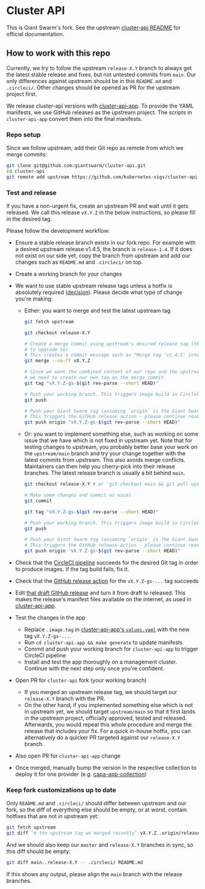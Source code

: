 # Cluster API

This is Giant Swarm's fork. See the upstream [cluster-api README](https://github.com/kubernetes-sigs/cluster-api/blob/main/README.md) for official documentation.

## How to work with this repo

Currently, we try to follow the upstream `release-X.Y` branch to always get the latest stable release and fixes, but not untested commits from `main`. Our only differences against upstream should be in this `README.md` and `.circleci/`. Other changes should be opened as PR for the upstream project first.

We release cluster-api versions with [cluster-api-app](https://github.com/giantswarm/cluster-api-app/). To provide the YAML manifests, we use GitHub releases as the upstream project. The scripts in `cluster-api-app` convert them into the final manifests.

### Repo setup

Since we follow upstream, add their Git repo as remote from which we merge commits:

```sh
git clone git@github.com:giantswarm/cluster-api.git
cd cluster-api
git remote add upstream https://github.com/kubernetes-sigs/cluster-api.git
```

### Test and release

If you have a non-urgent fix, create an upstream PR and wait until it gets released. We call this release `vX.Y.Z` in the below instructions, so please fill in the desired tag.

Please follow the development workflow:

- Ensure a stable release branch exists in our fork repo. For example with a desired upstream release v1.4.5, the branch is `release-1.4`. If it does not exist on our side yet, copy the branch from upstream and add our changes such as `README.md` and `.circleci/` on top.
- Create a working branch for your changes
- We want to use stable upstream release tags unless a hotfix is absolutely required ([decision](https://intranet.giantswarm.io/docs/product/pdr/010_fork_management/)). Please decide what type of change you're making:

  - Either: you want to merge and test the latest upstream tag

    ```sh
    git fetch upstream

    git checkout release-X.Y

    # Create a merge commit using upstream's desired release tag (the one we want
    # to upgrade to).
    # This creates a commit message such as "Merge tag 'v1.4.5' into release-1.4".
    git merge --no-ff vX.Y.Z

    # Since we want the combined content of our repo and the upstream Git tag,
    # we need to create our own tag on the merge commit
    git tag "vX.Y.Z-gs-$(git rev-parse --short HEAD)"

    # Push your working branch. This triggers image build in CircleCI
    git push

    # Push your Giant Swarm tag (assuming `origin` is the Giant Swarm fork).
    # This triggers the GitHub release action - please continue reading below!
    git push origin "vX.Y.Z-gs-$(git rev-parse --short HEAD)"
    ```

  - Or: you want to implement something else, such as working on some issue that we have which is not fixed in upstream yet. Note that for testing changes to upstream, you probably better base your work on the `upstream/main` branch and try your change together with the latest commits from upstream. This also avoids merge conflicts. Maintainers can then help you cherry-pick into their release branches. The latest release branch is usually a bit behind `main`.

    ```sh
    git checkout release-X.Y # or `git checkout main && git pull upstream main`, see hint above

    # Make some changes and commit as usual
    git commit

    git tag "vX.Y.Z-gs-$(git rev-parse --short HEAD)"

    # Push your working branch. This triggers image build in CircleCI
    git push

    # Push your Giant Swarm tag (assuming `origin` is the Giant Swarm fork).
    # This triggers the GitHub release action - please continue reading below!
    git push origin "vX.Y.Z-gs-$(git rev-parse --short HEAD)"
    ```

- Check that the [CircleCI pipeline](https://app.circleci.com/pipelines/github/giantswarm/cluster-api) succeeds for the desired Git tag in order to produce images. If the tag build fails, fix it.
- Check that the [GitHub release action](https://github.com/giantswarm/cluster-api/actions) for the `vX.Y.Z-gs-...` tag succeeds
- Edit [that draft GitHub release](https://github.com/giantswarm/cluster-api/releases) and turn it from draft to released. This makes the release's manifest files available on the internet, as used in [cluster-api-app](https://github.com/giantswarm/cluster-api-app).
- Test the changes in the app

  - Replace `.image.tag` in [cluster-api-app's `values.yaml`](https://github.com/giantswarm/cluster-api-app/blob/master/helm/cluster-api/values.yaml) with the new tag `vX.Y.Z-gs-...`.
  - Run `cd cluster-api-app && make generate` to update manifests
  - Commit and push your working branch for `cluster-api-app` to trigger CircleCI pipeline
  - Install and test the app thoroughly on a management cluster. Continue with the next step only once you're confident.
- Open PR for `cluster-api` fork (your working branch)

  - If you merged an upstream release tag, we should target our `release-X.Y` branch with the PR.
  - On the other hand, if you implemented something else which is not in upstream yet, we should target `upstream/main` so that it first lands in the upstream project, officially approved, tested and released. Afterwards, you would repeat this whole procedure and merge the release that includes your fix. For a quick in-house hotfix, you can alternatively do a quicker PR targeted against our `release-X.Y` branch.
- Also open PR for `cluster-api-app` change
- Once merged, manually bump the version in the respective collection to deploy it for one provider (e.g. [capa-app-collection](https://github.com/giantswarm/capa-app-collection/))

### Keep fork customizations up to date

Only `README.md` and `.circleci/` should differ between upstream and our fork, so the diff of everything else should be empty, or at worst, contain hotfixes that are not in upstream yet:

```sh
git fetch upstream
git diff `# the upstream tag we merged recently` vX.Y.Z..origin/release-X.Y `# our release branch` -- ':!.circleci/' ':!README.md'
```

And we should also keep our `master` and `release-X.Y` branches in sync, so this diff should be empty:

```sh
git diff main..release-X.Y -- .circleci/ README.md
```

If this shows any output, please align the `main` branch with the release branches.
